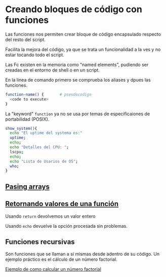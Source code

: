# Creando bloques de código con funciones
Las funciones nos permiten crear bloque de código encapsulado respecto del resto del script.

Facilita la mejora del código, ya que se trata un funcionalidad a la ves y no estar tocando todo el script.

Las Fc existen en la memoria como "named elements", pudiendo ser creadas en el  entorno de shell o en un script.

En la linea de comando primero se comprueba los aliases y dpues las funciones. 
```bash
function-name() {		# pseudocodigo
  <code to execute>
}
```
La "keyword" `function` ya no se usa por temas de especificaiones de portabilidad  (POSIX).

```bash
show_system(){
  echo "El uptime del systema es:"
  uptime;
  echo;
  echo "Detalles del CPU: ";
  lscpu;
  echo;
  echo "Lista de Usarios de OS";
  who;
}
```

## [Pasing arrays](ch07/pass_array.sh)

## [Retornando valores de una función](ch07/return_values.sh)
Usando `return` devolvemos un valor entero

Usando `echo` devuelve la opción procesada sin problemas.

## Funciones recursivas
Son funciones que se llaman a sí mismas desde adentro de su código. Un ejemplo práctico es el cálculo de un número factorial.

[Ejemplo de como calcular un número factorial](ch07/factorial.sh)